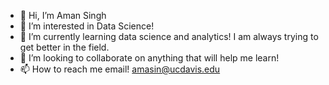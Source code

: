 - 👋 Hi, I’m Aman Singh
- 👀 I’m interested in Data Science!
- 🌱 I’m currently learning data science and analytics! I am always trying to get better in the field.
- 💞️ I’m looking to collaborate on anything that will help me learn!
- 📫 How to reach me email! amasin@ucdavis.edu

<!---
kingaman11/kingaman11 is a ✨ special ✨ repository because its `README.md` (this file) appears on your GitHub profile.
You can click the Preview link to take a look at your changes.
--->
